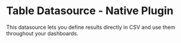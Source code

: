 # Table Datasource -  Native Plugin

This datasource lets you define results directly in CSV and use them throughout your dashboards.

